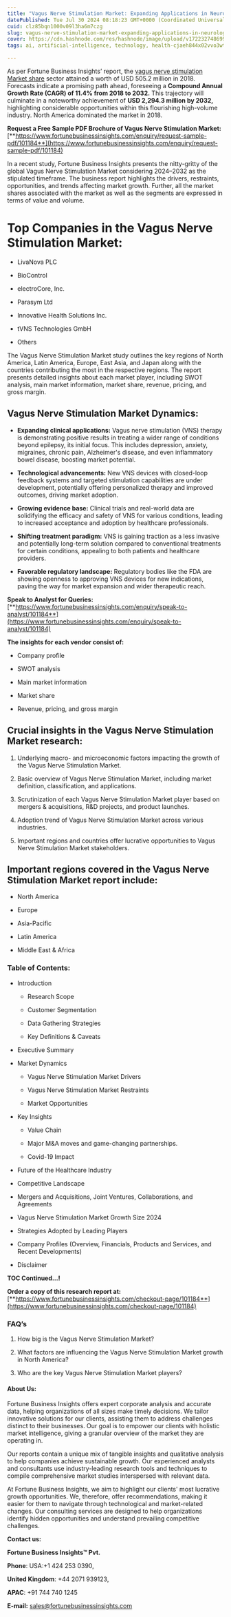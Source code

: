 ```yaml
---
title: "Vagus Nerve Stimulation Market: Expanding Applications in Neurological Treatments"
datePublished: Tue Jul 30 2024 08:18:23 GMT+0000 (Coordinated Universal Time)
cuid: clz85bqn1000v09l3ha6m7czg
slug: vagus-nerve-stimulation-market-expanding-applications-in-neurological-treatments
cover: https://cdn.hashnode.com/res/hashnode/image/upload/v1722327486994/33bd05ef-f5a5-4005-bc95-19e93a6e8ffd.png
tags: ai, artificial-intelligence, technology, health-cjaeh844x02vvo3wtj5r2s75q, healthcare

---
```


As per Fortune Business Insights’ report, the [vagus nerve stimulation Market share](https://www.fortunebusinessinsights.com/industry-reports/vagus-nerve-stimulation-vns-market-101184) sector attained a worth of USD 505.2 million in 2018. Forecasts indicate a promising path ahead, foreseeing a **Compound Annual Growth Rate (CAGR) of 11.4% from 2018 to 2032.** This trajectory will culminate in a noteworthy achievement of **USD 2,294.3 million by 2032,** highlighting considerable opportunities within this flourishing high-volume industry. North America dominated the market in 2018.

**Request a Free Sample PDF Brochure of Vagus Nerve Stimulation Market:** [**https://www.fortunebusinessinsights.com/enquiry/request-sample-pdf/101184**](https://www.fortunebusinessinsights.com/enquiry/request-sample-pdf/101184)

In a recent study, Fortune Business Insights presents the nitty-gritty of the global Vagus Nerve Stimulation Market considering 2024–2032 as the stipulated timeframe. The business report highlights the drivers, restraints, opportunities, and trends affecting market growth. Further, all the market shares associated with the market as well as the segments are expressed in terms of value and volume.

# **Top Companies in the Vagus Nerve Stimulation Market:**

* LivaNova PLC
    
* BioControl
    
* electroCore, Inc.
    
* Parasym Ltd
    
* Innovative Health Solutions Inc.
    
* tVNS Technologies GmbH
    
* Others
    

The Vagus Nerve Stimulation Market study outlines the key regions of North America, Latin America, Europe, East Asia, and Japan along with the countries contributing the most in the respective regions. The report presents detailed insights about each market player, including SWOT analysis, main market information, market share, revenue, pricing, and gross margin.

## Vagus Nerve Stimulation Market **Dynamics**:

* **Expanding clinical applications:** Vagus nerve stimulation (VNS) therapy is demonstrating positive results in treating a wider range of conditions beyond epilepsy, its initial focus. This includes depression, anxiety, migraines, chronic pain, Alzheimer's disease, and even inflammatory bowel disease, boosting market potential.
    
* **Technological advancements:** New VNS devices with closed-loop feedback systems and targeted stimulation capabilities are under development, potentially offering personalized therapy and improved outcomes, driving market adoption.
    
* **Growing evidence base:** Clinical trials and real-world data are solidifying the efficacy and safety of VNS for various conditions, leading to increased acceptance and adoption by healthcare professionals.
    
* **Shifting treatment paradigm:** VNS is gaining traction as a less invasive and potentially long-term solution compared to conventional treatments for certain conditions, appealing to both patients and healthcare providers.
    
* **Favorable regulatory landscape:** Regulatory bodies like the FDA are showing openness to approving VNS devices for new indications, paving the way for market expansion and wider therapeutic reach.
    

**Speak to Analyst for Queries:** [**https://www.fortunebusinessinsights.com/enquiry/speak-to-analyst/101184**](https://www.fortunebusinessinsights.com/enquiry/speak-to-analyst/101184)

**The insights for each vendor consist of:**

* Company profile
    
* SWOT analysis
    
* Main market information
    
* Market share
    
* Revenue, pricing, and gross margin
    

## **Crucial insights in the Vagus Nerve Stimulation Market research:**

1. Underlying macro- and microeconomic factors impacting the growth of the Vagus Nerve Stimulation Market.
    
2. Basic overview of Vagus Nerve Stimulation Market, including market definition, classification, and applications.
    
3. Scrutinization of each Vagus Nerve Stimulation Market player based on mergers & acquisitions, R&D projects, and product launches.
    
4. Adoption trend of Vagus Nerve Stimulation Market across various industries.
    
5. Important regions and countries offer lucrative opportunities to Vagus Nerve Stimulation Market stakeholders.
    

## **Important regions covered in the Vagus Nerve Stimulation Market report include:**

* North America
    
* Europe
    
* Asia-Pacific
    
* Latin America
    
* Middle East & Africa
    

### **Table of Contents:**

* Introduction
    
    * Research Scope
        
    * Customer Segmentation
        
    * Data Gathering Strategies
        
    * Key Definitions & Caveats
        
* Executive Summary
    
* Market Dynamics
    
    * Vagus Nerve Stimulation Market Drivers
        
    * Vagus Nerve Stimulation Market Restraints
        
    * Market Opportunities
        
* Key Insights
    
    * Value Chain
        
    * Major M&A moves and game-changing partnerships.
        
    * Covid-19 Impact
        
* Future of the Healthcare Industry
    
* Competitive Landscape
    
* Mergers and Acquisitions, Joint Ventures, Collaborations, and Agreements
    
* Vagus Nerve Stimulation Market Growth Size 2024
    
* Strategies Adopted by Leading Players
    
* Company Profiles (Overview, Financials, Products and Services, and Recent Developments)
    
* Disclaimer
    

**TOC Continued…!**

**Order a copy of this research report at:** [**https://www.fortunebusinessinsights.com/checkout-page/101184**](https://www.fortunebusinessinsights.com/checkout-page/101184)

### **FAQ’s**

1. How big is the Vagus Nerve Stimulation Market?
    
2. What factors are influencing the Vagus Nerve Stimulation Market growth in North America?
    
3. Who are the key Vagus Nerve Stimulation Market players?
    

#### **About Us:**

Fortune Business Insights offers expert corporate analysis and accurate data, helping organizations of all sizes make timely decisions. We tailor innovative solutions for our clients, assisting them to address challenges distinct to their businesses. Our goal is to empower our clients with holistic market intelligence, giving a granular overview of the market they are operating in.

Our reports contain a unique mix of tangible insights and qualitative analysis to help companies achieve sustainable growth. Our experienced analysts and consultants use industry-leading research tools and techniques to compile comprehensive market studies interspersed with relevant data.

At Fortune Business Insights, we aim to highlight our clients' most lucrative growth opportunities. We, therefore, offer recommendations, making it easier for them to navigate through technological and market-related changes. Our consulting services are designed to help organizations identify hidden opportunities and understand prevailing competitive challenges.

**Contact us:**

**Fortune Business Insights™ Pvt.**

**Phone**: USA:+1 424 253 0390,

**United Kingdom**: +44 2071 939123,

**APAC**: +91 744 740 1245

**E-mail:** [sales@fortunebusinessinsights.com](mailto:sales@fortunebusinessinsights.com)